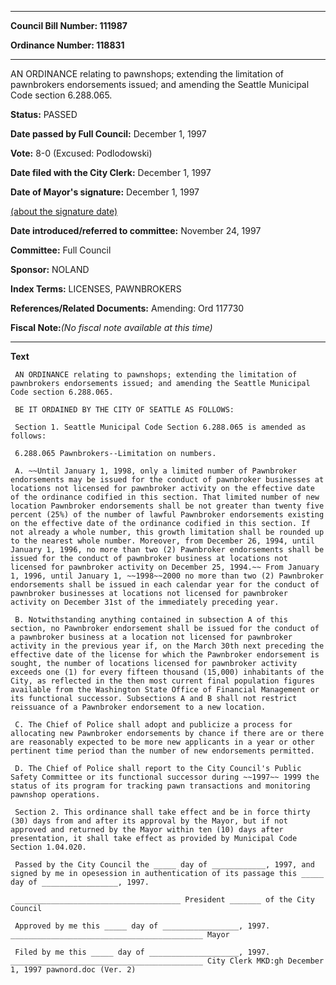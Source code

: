 

********

**Council Bill Number: 111987**
   
**Ordinance Number: 118831**
********

 AN ORDINANCE relating to pawnshops; extending the limitation of pawnbrokers endorsements issued; and amending the Seattle Municipal Code section 6.288.065.

**Status:** PASSED
   
**Date passed by Full Council:** December 1, 1997
   
**Vote:** 8-0 (Excused: Podlodowski)
   
**Date filed with the City Clerk:** December 1, 1997
   
**Date of Mayor's signature:** December 1, 1997
   
[(about the signature date)](/~public/approvaldate.htm)
   
   
   
**Date introduced/referred to committee:** November 24, 1997
   
**Committee:** Full Council
   
**Sponsor:** NOLAND
   
   
**Index Terms:** LICENSES, PAWNBROKERS

**References/Related Documents:** Amending: Ord 117730

**Fiscal Note:**_(No fiscal note available at this time)_

********

**Text**
   
```
 AN ORDINANCE relating to pawnshops; extending the limitation of pawnbrokers endorsements issued; and amending the Seattle Municipal Code section 6.288.065.

 BE IT ORDAINED BY THE CITY OF SEATTLE AS FOLLOWS:

 Section 1. Seattle Municipal Code Section 6.288.065 is amended as follows:

 6.288.065 Pawnbrokers--Limitation on numbers.

 A. ~~Until January 1, 1998, only a limited number of Pawnbroker endorsements may be issued for the conduct of pawnbroker businesses at locations not licensed for pawnbroker activity on the effective date of the ordinance codified in this section. That limited number of new location Pawnbroker endorsements shall be not greater than twenty five percent (25%) of the number of lawful Pawnbroker endorsements existing on the effective date of the ordinance codified in this section. If not already a whole number, this growth limitation shall be rounded up to the nearest whole number. Moreover, from December 26, 1994, until January 1, 1996, no more than two (2) Pawnbroker endorsements shall be issued for the conduct of pawnbroker business at locations not licensed for pawnbroker activity on December 25, 1994.~~ From January 1, 1996, until January 1, ~~1998~~2000 no more than two (2) Pawnbroker endorsements shall be issued in each calendar year for the conduct of pawnbroker businesses at locations not licensed for pawnbroker activity on December 31st of the immediately preceding year.

 B. Notwithstanding anything contained in subsection A of this section, no Pawnbroker endorsement shall be issued for the conduct of a pawnbroker business at a location not licensed for pawnbroker activity in the previous year if, on the March 30th next preceding the effective date of the license for which the Pawnbroker endorsement is sought, the number of locations licensed for pawnbroker activity exceeds one (1) for every fifteen thousand (15,000) inhabitants of the City, as reflected in the then most current final population figures available from the Washington State Office of Financial Management or its functional successor. Subsections A and B shall not restrict reissuance of a Pawnbroker endorsement to a new location.

 C. The Chief of Police shall adopt and publicize a process for allocating new Pawnbroker endorsements by chance if there are or there are reasonably expected to be more new applicants in a year or other pertinent time period than the number of new endorsements permitted.

 D. The Chief of Police shall report to the City Council's Public Safety Committee or its functional successor during ~~1997~~ 1999 the status of its program for tracking pawn transactions and monitoring pawnshop operations.

 Section 2. This ordinance shall take effect and be in force thirty (30) days from and after its approval by the Mayor, but if not approved and returned by the Mayor within ten (10) days after presentation, it shall take effect as provided by Municipal Code Section 1.04.020.

 Passed by the City Council the _____ day of ____________, 1997, and signed by me in opesession in authentication of its passage this _____ day of _________________, 1997.

 _____________________________________ President _______ of the City Council

 Approved by me this _____ day of _________________, 1997. ___________________________________________ Mayor

 Filed by me this _____ day of ____________________, 1997. ___________________________________________ City Clerk MKD:gh December 1, 1997 pawnord.doc (Ver. 2)

```
